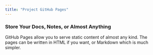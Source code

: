 ```yaml
---
title: "Project GitHub Pages"
---
```


### Store Your Docs, Notes, or Almost Anything

GitHub Pages allow you to serve static content of almost any kind. The pages can be written in HTML if you want, or Markdown which is much simpler.